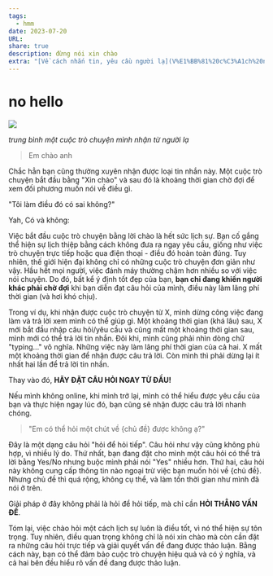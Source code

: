 ```yaml
---
tags:
  - hmm
date: 2023-07-20
URL: 
share: true
description: đừng nói xin chào
extra: "[Về cách nhắn tin, yêu cầu người lạ](V%E1%BB%81%20c%C3%A1ch%20nh%E1%BA%AFn%20tin,%20y%C3%AAu%20c%E1%BA%A7u%20ng%C6%B0%E1%BB%9Di%20l%E1%BA%A1.md)"
---
```


# no hello
![](https://i.imgur.com/PsRRmhR.png)

*trung bình một cuộc trò chuyện mình nhận từ người lạ*

> Em chào anh

Chắc hẳn bạn cũng thường xuyên nhận được loại tin nhắn này. Một cuộc trò chuyện bắt đầu bằng "Xin chào" và sau đó là khoảng thời gian chờ đợi để xem đối phương muốn nói về điều gì.

"Tôi làm điều đó có sai không?"

Yah, Có và không:

Việc bắt đầu cuộc trò chuyện bằng lời chào là hết sức lịch sự. Bạn cố gắng thể hiện sự lịch thiệp bằng cách không đưa ra ngay yêu cầu, giống như việc trò chuyện trực tiếp hoặc qua điện thoại - điều đó hoàn toàn đúng. Tuy nhiên, thế giới hiện đại không chỉ có những cuộc trò chuyện đơn giản như vậy. Hầu hết mọi người, việc đánh máy thường chậm hơn nhiều so với việc nói chuyện. Do đó, bất kể ý định tốt đẹp của bạn, **bạn chỉ đang khiến người khác phải chờ đợi** khi bạn diễn đạt câu hỏi của mình, điều này làm lãng phí thời gian (và hơi khó chịu).

Trong ví dụ, khi nhận được cuộc trò chuyện từ X, mình dừng công việc đang làm và trả lời xem mình có thể giúp gì. Một khoảng thời gian (khá lâu) sau, X mới bắt đầu nhập câu hỏi/yêu cầu và cũng mất một khoảng thời gian sau, mình mới có thể trả lời tin nhắn. Đôi khi, mình cũng phải nhìn dòng chữ "typing..." vô nghĩa. Những việc này làm lãng phí thời gian của cả hai. X mất một khoảng thời gian để nhận được câu trả lời. Còn mình thì phải dừng lại ít nhất hai lần để trả lời tin nhắn.

Thay vào đó, **HÃY ĐẶT CÂU HỎI NGAY TỪ ĐẦU!**

Nếu mình không online, khi mình trở lại, mình có thể hiểu được yêu cầu của bạn và thực hiện ngay lúc đó, bạn cũng sẽ nhận được câu trả lời nhanh chóng.

> "Em có thể hỏi một chút về {chủ đề} được không ạ?"

Đây là một dạng câu hỏi "hỏi để hỏi tiếp". Câu hỏi như vậy cũng không phù hợp, vì nhiều lý do. Thứ nhất, bạn đang đặt cho mình một câu hỏi có thể trả lời bằng Yes/No nhưng buộc mình phải nói "Yes" nhiều hơn. Thứ hai, câu hỏi này không cung cấp thông tin nào ngoại trừ việc bạn muốn hỏi về {chủ đề}. Nhưng chủ đề thì quá rộng, không cụ thể, và làm tốn thời gian như mình đã nói ở trên.

Giải pháp ở đây không phải là hỏi để hỏi tiếp, mà chỉ cần **HỎI THẲNG VẤN ĐỀ**.

Tóm lại, việc chào hỏi một cách lịch sự luôn là điều tốt, vì nó thể hiện sự tôn trọng. Tuy nhiên, điều quan trọng không chỉ là nói xin chào mà còn cần đặt ra những câu hỏi trực tiếp và giải quyết vấn đề đang được thảo luận. Bằng cách này, bạn có thể đảm bảo cuộc trò chuyện hiệu quả và có ý nghĩa, và cả hai bên đều hiểu rõ vấn đề đang được thảo luận.